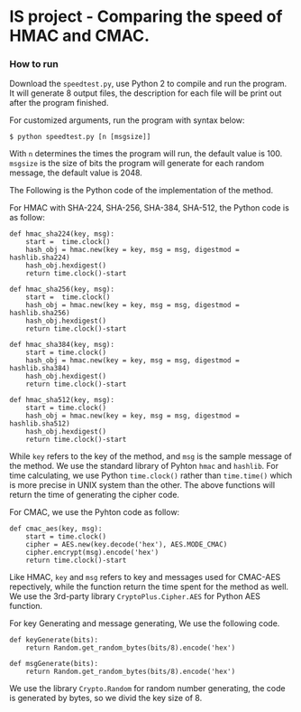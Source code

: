 IS project - Comparing the speed of HMAC and CMAC.
====================

### How to run
Download the ``speedtest.py``, use Python 2 to compile and run the program. It will generate 8 output files, the description for each file will be print out after the program finished.

For customized arguments, run the program with syntax below:
```
$ python speedtest.py [n [msgsize]]
```
With ``n`` determines the times the program will run, the default value is 100. ``msgsize`` is the size of bits the program will generate for each random message, the default value is 2048.
	
The Following is the Python code of the implementation of the method.

For HMAC with SHA-224, SHA-256, SHA-384, SHA-512, the Python code is as follow:
```
def hmac_sha224(key, msg):
	start =  time.clock()
	hash_obj = hmac.new(key = key, msg = msg, digestmod = hashlib.sha224)
	hash_obj.hexdigest()
	return time.clock()-start

def hmac_sha256(key, msg):
	start =  time.clock()
	hash_obj = hmac.new(key = key, msg = msg, digestmod = hashlib.sha256)
	hash_obj.hexdigest() 
	return time.clock()-start

def hmac_sha384(key, msg):
	start = time.clock()
	hash_obj = hmac.new(key = key, msg = msg, digestmod = hashlib.sha384)
	hash_obj.hexdigest()
	return time.clock()-start

def hmac_sha512(key, msg):
	start = time.clock()
	hash_obj = hmac.new(key = key, msg = msg, digestmod = hashlib.sha512)
	hash_obj.hexdigest()
	return time.clock()-start
```
While ``key`` refers to the key of the method, and ``msg`` is the sample message of the method. We use the standard library of Pyhton ``hmac`` and ``hashlib``. For time calculating, we use Python ``time.clock()`` rather than ``time.time()`` which is more precise in UNIX system than the other. The above functions will return the time of generating the cipher code.
	
For CMAC, we use the Pyhton code as follow:
```
def cmac_aes(key, msg):
	start = time.clock()
	cipher = AES.new(key.decode('hex'), AES.MODE_CMAC)
	cipher.encrypt(msg).encode('hex')
	return time.clock()-start
```
Like HMAC, ``key`` and ``msg`` refers to key and messages used for CMAC-AES repectively, while the function return the time spent for the method as well. We use the 3rd-party library ``CryptoPlus.Cipher.AES`` for Python AES function.

For key Generating and message generating, We use the following code.
```
def keyGenerate(bits):
	return Random.get_random_bytes(bits/8).encode('hex')

def msgGenerate(bits):
	return Random.get_random_bytes(bits/8).encode('hex')
```
We use the library ``Crypto.Random`` for random number generating, the code is generated by bytes, so we divid the key size of 8.
